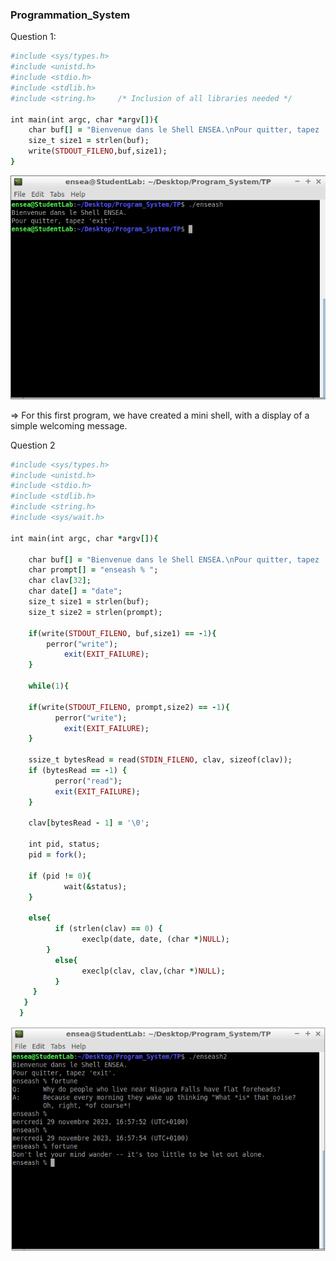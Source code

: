 ### Programmation_System ###

Question 1:
```ruby
#include <sys/types.h>
#include <unistd.h>
#include <stdio.h>
#include <stdlib.h>
#include <string.h>     /* Inclusion of all libraries needed */

int main(int argc, char *argv[]){
	char buf[] = "Bienvenue dans le Shell ENSEA.\nPour quitter, tapez 'exit'.\n";
	size_t size1 = strlen(buf);
	write(STDOUT_FILENO,buf,size1);
}

```
![Screenshot](Assets/TerminalQuestion1.png)

=> For this first program, we have created a mini shell, with a display of a simple welcoming message.

Question 2
```ruby
#include <sys/types.h>
#include <unistd.h>
#include <stdio.h>
#include <stdlib.h>
#include <string.h>
#include <sys/wait.h>

int main(int argc, char *argv[]){
	
	char buf[] = "Bienvenue dans le Shell ENSEA.\nPour quitter, tapez 'exit'.\n";
	char prompt[] = "enseash % ";
	char clav[32];
	char date[] = "date";
	size_t size1 = strlen(buf);
	size_t size2 = strlen(prompt);
	
	if(write(STDOUT_FILENO, buf,size1) == -1){
        perror("write");
		    exit(EXIT_FAILURE);
	}
	
	while(1){
		
  	if(write(STDOUT_FILENO, prompt,size2) == -1){
          perror("write");
  		    exit(EXIT_FAILURE);
  	}
  	
  	ssize_t bytesRead = read(STDIN_FILENO, clav, sizeof(clav));
    if (bytesRead == -1) {
          perror("read");
          exit(EXIT_FAILURE);
    }
  
    clav[bytesRead - 1] = '\0';
  	
    int pid, status;
  	pid = fork();
  	
  	if (pid != 0){
  		    wait(&status);
  	}
  	
  	else{
  		  if (strlen(clav) == 0) {
                execlp(date, date, (char *)NULL);
        }
  		  else{
                execlp(clav, clav,(char *)NULL);
  		  }
  	 }
   }
  }

```
![Screenshot](Assets/TerminalQuestion2.png)
